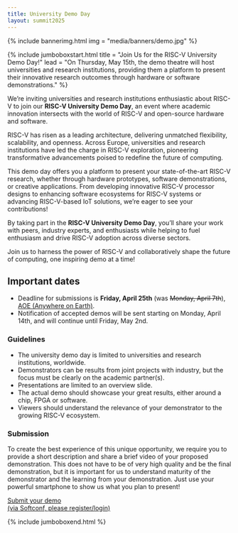 ```yaml
---
title: University Demo Day
layout: summit2025
---
```


{% include bannerimg.html
    img = "media/banners/demo.jpg"
%}

{% include jumboboxstart.html
    title = "Join Us for the RISC-V University Demo Day!"
    lead = "On Thursday, May 15th, the demo theatre will host universities and research institutions, providing them a platform to present their innovative research outcomes through hardware or software demonstrations."
%}

We’re inviting universities and research institutions enthusiastic
about RISC-V to join our **RISC-V University Demo Day**, an event
where academic innovation intersects with the world of RISC-V and
open-source hardware and software.

RISC-V has risen as a leading architecture, delivering unmatched
flexibility, scalability, and openness. Across Europe, universities
and research institutions have led the charge in RISC-V exploration,
pioneering transformative advancements poised to redefine the future
of computing.

This demo day offers you a platform to present your state-of-the-art
RISC-V research, whether through hardware prototypes, software
demonstrations, or creative applications. From developing innovative
RISC-V processor designs to enhancing software ecosystems for RISC-V
systems or advancing RISC-V-based IoT solutions, we’re eager to see
your contributions!

By taking part in the **RISC-V University Demo Day**, you’ll share
your work with peers, industry experts, and enthusiasts while helping
to fuel enthusiasm and drive RISC-V adoption across diverse sectors.

Join us to harness the power of RISC-V and collaboratively shape the
future of computing, one inspiring demo at a time!

## Important dates
- Deadline for submissions is **Friday, April 25th** (was ~~Monday,
  April 7th~~), [AOE (Anywhere on
  Earth)](https://en.wikipedia.org/wiki/Anywhere_on_Earth).
- Notification of accepted demos will be sent starting on Monday,
  April 14th, and will continue until Friday, May 2nd.

### Guidelines

- The university demo day is limited to universities and research
  institutions, worldwide.
- Demonstrators can be results from joint projects with industry, but
  the focus must be clearly on the academic partner(s).
- Presentations are limited to an overview slide.
- The actual demo should showcase your great results, either around a
  chip, FPGA or software.
- Viewers should understand the relevance of your demonstrator to the
  growing RISC-V ecosystem.

### Submission

To create the best experience of this unique opportunity, we require
you to provide a short description and share a brief video of your
proposed demonstration. This does not have to be of very high quality
and be the final demonstration, but it is important for us to
understand maturity of the demonstrator and the learning from your
demonstration. Just use your powerful smartphone to show us what you
plan to present!

<div class="row justify-content-md-center my-4">
    <a href="https://softconf.com/p/riscv-europe25/user/scmd.cgi?scmd=submitPaperCustom&pageid=1" class="btn btn-lg" style="background-color: var(--riscv-y); border-color: var(--riscv-y); width:50%;">Submit your demo<br/>(via Softconf, please register/login)</a>
</div>

<!-- <div class="text-center mt-5"> -->
<!--     <b>The University Demo Day is presented by</b><br/> -->
<!--     <a href="https://www.quintauris.eu" target="_blank"><img src="media/logos/sponsors/quintauris.svg" width="150" /></a> -->
<!-- </div> -->

{% include jumboboxend.html %}
